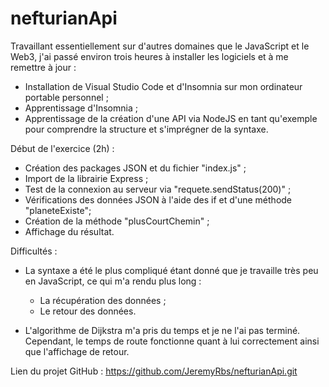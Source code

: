 # nefturianApi

Travaillant essentiellement sur d'autres domaines que le JavaScript et le Web3, j'ai passé environ trois heures à installer les logiciels et à me remettre à jour :

  - Installation de Visual Studio Code et d'Insomnia sur mon ordinateur portable personnel ;
  - Apprentissage d'Insomnia ;
  - Apprentissage de la création d'une API via NodeJS en tant qu'exemple pour comprendre la structure et s'imprégner de la syntaxe.

Début de l'exercice (2h) :

  - Création des packages JSON et du fichier "index.js" ;
  - Import de la librairie Express ;
  - Test de la connexion au serveur via "requete.sendStatus(200)" ;
  - Vérifications des données JSON à l'aide des if et d'une méthode "planeteExiste";
  - Création de la méthode "plusCourtChemin" ;
  - Affichage du résultat.

Difficultés :

  - La syntaxe a été le plus compliqué étant donné que je travaille très peu en JavaScript, ce qui m'a rendu plus long :
  
      - La récupération des données ;
      - Le retour des données.
      
  - L'algorithme de Dijkstra m'a pris du temps et je ne l'ai pas terminé. 
    Cependant, le temps de route fonctionne quant à lui correctement ainsi que l'affichage de retour.
    
Lien du projet GitHub : https://github.com/JeremyRbs/nefturianApi.git
